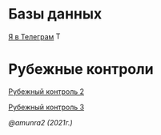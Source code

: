 # Базы данных

 [Я в Телеграм](https://t.me/amunra2) <img src="https://img.icons8.com/external-tal-revivo-shadow-tal-revivo/344/external-telegram-is-a-cloud-based-instant-messaging-and-voice-over-ip-service-logo-shadow-tal-revivo.png" alt="Telegram" width=15>

# Рубежные контроли

[Рубежный контроль 2](./rk2/task.sql)

[Рубежный контроль 3](./rk3/)

_@amunra2 (2021г.)_
